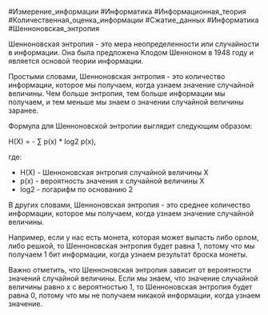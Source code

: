 #Измерение_информации #Информатика #Информационная_теория #Количественная_оценка_информации #Сжатие_данных #Информатика #Шенноновская_энтропия

Шенноновская энтропия - это мера неопределенности или случайности в информации. Она была предложена Клодом Шенноном в 1948 году и является основой теории информации.

Простыми словами, Шенноновская энтропия - это количество информации, которое мы получаем, когда узнаем значение случайной величины. Чем больше энтропия, тем больше информации мы получаем, и тем меньше мы знаем о значении случайной величины заранее.

Формула для Шенноновской энтропии выглядит следующим образом:

H(X) = - ∑ p(x) * log2 p(x),

где:

- H(X) - Шенноновская энтропия случайной величины X
- p(x) - вероятность значения x случайной величины X
- log2 - логарифм по основанию 2

В других словами, Шенноновская энтропия - это среднее количество информации, которое мы получаем, когда узнаем значение случайной величины.

Например, если у нас есть монета, которая может выпасть либо орлом, либо решкой, то Шенноновская энтропия будет равна 1, потому что мы получаем 1 бит информации, когда узнаем результат броска монеты.

Важно отметить, что Шенноновская энтропия зависит от вероятности значений случайной величины. Если мы знаем, что значение случайной величины равно x с вероятностью 1, то Шенноновская энтропия будет равна 0, потому что мы не получаем никакой информации, когда узнаем значение.
